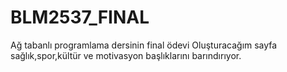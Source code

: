 # BLM2537_FINAL
Ağ tabanlı programlama dersinin final ödevi
Oluşturacağım sayfa sağlık,spor,kültür ve motivasyon başlıklarını barındırıyor.
